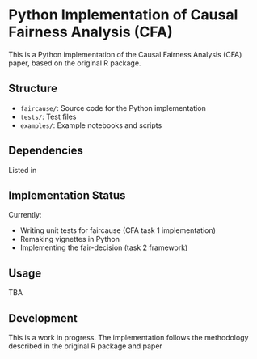 # Python Implementation of Causal Fairness Analysis (CFA)

This is a Python implementation of the Causal Fairness Analysis (CFA) paper, based on the original R package.

## Structure

- `faircause/`: Source code for the Python implementation
- `tests/`: Test files
- `examples/`: Example notebooks and scripts

## Dependencies

Listed in 

## Implementation Status

Currently:
- Writing unit tests for faircause (CFA task 1 implementation)
- Remaking vignettes in Python
- Implementing the fair-decision (task 2 framework)

## Usage

TBA

## Development

This is a work in progress. The implementation follows the methodology described in the original R package and paper

